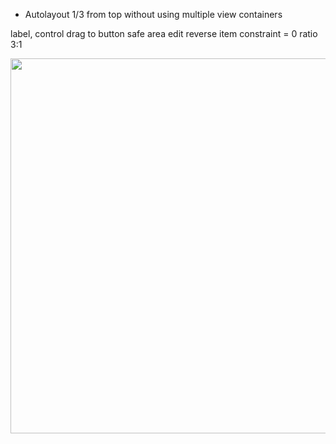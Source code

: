 * Autolayout 1/3 from top without using multiple view containers

label, control drag to button safe area
edit reverse item
constraint = 0
ratio 3:1



<p align="center">
  <img src= "https://github.com/ericyu423/CodePatternReference/blob/master/image/exampleAutoLayout.png" width="600"/>
</p>

